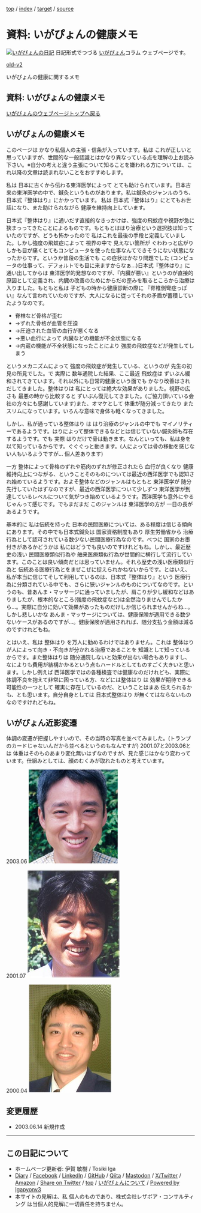 [top](../index.html) / [index](index.html) / [target](https://www.igapyon.jp/igapyon/diary/memo/memohealth.html) / [source](https://github.com/igapyon/diary/blob/master/memo/memohealth.src.md) 

資料: いがぴょんの健康メモ
=====================================================================================================
[![いがぴょんの日記](https://www.igapyon.jp/igapyon/diary/images/iga202308_64.jpg "いがぴょん")](https://www.igapyon.jp/igapyon/diary/memo/memoigapyon.html) 日記形式でつづる [いがぴょん](https://www.igapyon.jp/igapyon/diary/memo/memoigapyon.html)コラム ウェブページです。

[old-v2](memohealth-orig.html)

いがぴょんの健康に関するメモ

## 資料: いがぴょんの健康メモ

[いがぴょんのウェブページトップへ戻る](../../index.html)

## いがぴょんの健康メモ

このページは かなり私個人の主張・信条が入っています。私は これが正しいと思っていますが、世間的な一般認識とはかなり異なっている点を理解の上お読み下さい。※自分の考えと違う主張について知ることを嫌われる方については、これ以降の文章は読まれないことをおすすめします。

私は 日本に古くから伝わる東洋医学によって とても助けられています。日本古来の東洋医学の中で、鍼灸というものがあります。私は鍼灸のジャンルのうち、日本式『整体はり』にかかっています。 私は 日本式『整体はり』にとてもお世話になり、また助けられながら 健康を維持向上しています。

日本式『整体はり』に通いだす直接的なきっかけは、強度の飛蚊症や視野が急に狭まっってきたことによるものです。もともとははり治療という選択肢は知っていたのですが、どうも怖かったので 私はこれを最後の手段と定義していました。しかし強度の飛蚊症によって 視界の中で 見えない箇所が ぐわわっと広がり しかも目が痛くとてもコンピュータを使った仕事なんてできそうにない状態になったからです。というか普段の生活でも この症状はかなり問題でした (コンピュータの仕事って、デフォルトでも目に来ますからなぁ…)日本式『整体はり』に通い出してからは 東洋医学的発想なのですが、『内臓が悪い』というのが直接的原因として定義され、内臓の改善のためにからだの歪みを取るところから治療は入りました。もともと私は 子どもの時から健康診断の際に 『脊椎側彎症っぽい』なんて言われていたのですが、大人になるに従ってそれの矛盾が蓄積していたようなのです。

* 脊椎など骨格が歪む  
* →ずれた骨格が血管を圧迫
* →圧迫された血管の血行が悪くなる
* →悪い血行によって 内臓などの機能が不全状態になる
* →内蔵の機能が不全状態になったことにより 強度の飛蚊症などが発生してしまう

というメカニズムによって 強度の飛蚊症が発生している、というのが 先生の初見の所見でした。で 実際に 数年通院した結果、ここ最近 飛蚊症は ずいぶん緩和されてきています。それ以外にも日常的健康という面でも かなり改善はされだしてきました。整体はりは 私にとっては絶大な効果がありました。視野の広さも 最悪の時から比較すると ずいぶん復元してきました。(ご協力頂いている会社の方々にも感謝しています)また、オマケとして 体重が随分減ってきたり またスリムになっています。いろんな意味で身体も軽くなってきました。

しかし、私が通っている整体はり は はり治療のジャンルの中でも マイノリティーであるようです。はりによって整体できるなどとは信じていない鍼灸師も存在するようです。でも 実際 はりだけで骨は動きます。なんといっても、私は身を以て知っているからです。ぐぐぐっと動きます。(人によっては骨の移動を感じない人もいるようですが… 個人差あります)

一方 整体によって骨格のずれや筋肉のずれが修正されたら 血行が良くなり 健康維持向上につながる、ということそのものについては最近の西洋医学でも認知され始めているようです。およそ整体などのジャンルはもともと 東洋医学が 随分先行していたはずなのですが、最近の西洋医学について少しずつ 東洋医学が到達しているレベルについて気がつき始めているようです。西洋医学も意外にやるじゃんって感じです。でもまだまだ このジャンルは 東洋医学の方が 一日の長があるようです。

基本的に 私は伝統を持った 日本の民間医療については、ある程度は信じる傾向にあります。その中でも日本式鍼灸は 国家資格制度もあり 厚生労働省から 治療行為として認可されている数少ない民間医療行為なのです。べつに 国家のお墨付きがあるかどうかは 私にはどうでも良いのですけれどもね。しかし、最近歴史の浅い 民間医療類似行為や 舶来医療類似行為が世間的に横行して流行しています。このことは良い傾向だとは思っていません。それら歴史の浅い医療類似行為と 伝統ある医療行為とをまぜこぜに捉えられかねないからです。とはいえ、私が本当に信じてそして利用しているのは、日本式『整体はり』という 医療行為に分類されている中でも、さらに狭いジャンルのものについてなのです。というのも、昔あんま・マッサージに通っていましたが、肩こりが少し緩和などはありましたが、根本的なところ(強度の飛蚊症など)は全然治りませんでしたから…。実際に自分に効いて効果があったものだけしか信じられませんからね…。しかし悲しいかな あんま・マッサージについては、健康保険が適用できる数少ないケースがあるのですが…。健康保険が適用されれば、随分支払う金額は減るのですけれどもね。

とはいえ、私は 整体はり を万人に勧めるわけではありません。これは 整体はりが人によって向き・不向きが分かれる治療であることを 知識として知っているからです。また整体はりは 随分通院しないと効果が出ない場合もありますし、なによりも費用が結構かかるという点もハードルとしてものすごく大きいと思います。しかし例えば 西洋医学ではの各種検査では健康なのだけれども、実際に体調不良を抱えて非常に困っている方、などには整体はり は 効果が期待できる可能性の一つとして 確実に存在しているのだ、ということはまあ 伝えられるかも、とも思います。自分自身としては 日本式整体はり が無くてはならないものなのですけれどもね。

## いがぴょん近影変遷

体調の変遷が把握しやすいので、その当時の写真を並べてみました。(トランプのカードじゃないんだから並べるというのもなんですが)
2001.07と2003.06とは 体重はそのものあまり変化無いはずなのですが、見た感じはかなり変わっています。仕組みとしては、顔のむくみが取れたものと考えています。

2003.06
![N/A](../images/iga200306.jpg)

2001.07
![N/A](../images/iga200107.jpg)

2000.04
![N/A](../images/iga200004.jpg)

## 変更履歴

* 2003.06.14 新規作成

----------------------------------------------------------------------------------------------------

## この日記について

* ホームページ更新者: 伊賀 敏樹 / Tosiki Iga
* [Diary](https://www.igapyon.jp/igapyon/diary/) / [Facebook](https://www.facebook.com/igapyon) / [LinkedIn](https://www.linkedin.com/in/toshikiiga) / [GitHub](https://github.com/igapyon) / [Qiita](https://qiita.com/igapyon) / [Mastodon](https://social.vivaldi.net/@igapyon) / [X/Twitter](https://twitter.com/ToshikiIga) / [Amazon](https://www.amazon.co.jp/%E4%BC%8A%E8%B3%80-%E6%95%8F%E6%A8%B9/e/B004LTQWCQ) / 
[Share on Twitter](https://twitter.com/intent/tweet?hashtags=igapyon%2Cdiary%2C%E3%81%84%E3%81%8C%E3%81%B4%E3%82%87%E3%82%93&text=%E8%B3%87%E6%96%99%3A+%E3%81%84%E3%81%8C%E3%81%B4%E3%82%87%E3%82%93%E3%81%AE%E5%81%A5%E5%BA%B7%E3%83%A1%E3%83%A2&url=https%3A%2F%2Fwww.igapyon.jp%2Figapyon%2Fdiary%2Fmemo%2Fmemohealth.html) / [top](../index.html) / [いがぴょんについて](https://www.igapyon.jp/igapyon/diary/memo/memoigapyon.html) / [Powered by Igapyonv3](https://github.com/igapyon/igapyonv3)
* 本サイトの見解は、私 個人のものであり、株式会社レザボア・コンサルティング は当個人的見解に一切責任を持ちません。 
